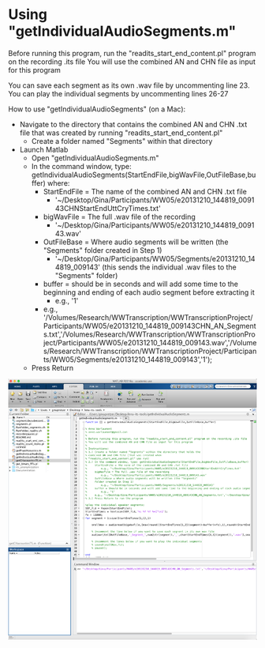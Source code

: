 # Using "getIndividualAudioSegments.m" # 

Before running this program, run the "readits\_start\_end\_content.pl" program on the recording .its file
You will use the combined AN and CHN file as input for this program

You can save each segment as its own .wav file by uncommenting line 23.
You can play the individual segments by uncommenting lines 26-27

How to use "getIndividualAudioSegments" (on a Mac):

* Navigate to the directory that contains the combined AN and CHN .txt file that was created by running "readits\_start\_end\_content.pl"
  * Create a folder named "Segments" within that directory
* Launch Matlab
  * Open "getIndividualAudioSegments.m"
  * In the command window, type: getIndividualAudioSegments(StartEndFile,bigWavFile,OutFileBase,buffer) where:
  	* StartEndFile = The name of the combined AN and CHN .txt file
  	  * '~/Desktop/Gina/Participants/WW05/e20131210\_144819\_009143CHNStartEndUttCryTimes.txt'
    * bigWavFile = The full .wav file of the recording
      * '~/Desktop/Gina/Participants/WW05/e20131210\_144819\_009143.wav'
    * OutFileBase = Where audio segments will be written (the "Segments" folder created in Step 1)
      * '~/Desktop/Gina/Participants/WW05/Segments/e20131210\_144819\_009143' (this sends the individual .wav files to the "Segments" folder)
    * buffer = should be in seconds and will add some time to the beginning and ending of each audio segment before extracting it 
      * e.g., '1'
    * e.g., '/Volumes/Research/WWTranscription/WWTranscriptionProject/Participants/WW05/e20131210\_144819\_009143CHN\_AN\_Segments.txt','/Volumes/Research/WWTranscription/WWTranscriptionProject/Participants/WW05/e20131210\_144819\_009143.wav','/Volumes/Research/WWTranscription/WWTranscriptionProject/Participants/WW05/Segments/e20131210\_144819\_009143','1');
  * Press Return
    
![alt text](https://github.com/gpretzer/DocumentationPics/blob/master/GetIndivAudio_Pic1.jpg "Title")


